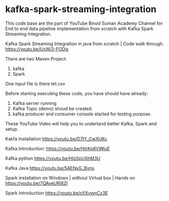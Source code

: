 # kafka-spark-streaming-integration


This code base are the part of YouTube Binod Suman Academy Channel for End to end data pipeline implementation from 
scratch with Kafka Spark Streaming Integration.

Kafka Spark Streaming Integration in java from scratch | Code walk through. https://youtu.be/UcWi3-FODjs

There are two Maven Project:
1. kafka
2. Spark

One input file is there tet.csv 

Before starting executing these code, you have should have already:
1. Kafka server running
2. Kafka Topic (demo) shoud be created.
3. kafka producer and consumer console started for testing purpose.

These YouTube Video will help you to undertand better Kafka, Spark and setup.

Kakfa Installation 
https://youtu.be/D7IY_CwXUKc

Kafka Introduction:
https://youtu.be/HtrKp6V9KuE

Kafka python
https://youtu.be/HIz0pUXhM3U

Kafka Java
https://youtu.be/5AENxG_Bvns


Spark installation on Windows | without Virtual box | Hands on
https://youtu.be/7QAveURI8ZI

Spark Introduction
https://youtu.be/cfiXvwnCz3E




